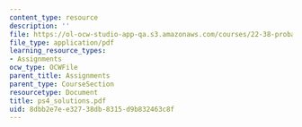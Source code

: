 ```yaml
---
content_type: resource
description: ''
file: https://ol-ocw-studio-app-qa.s3.amazonaws.com/courses/22-38-probability-and-its-applications-to-reliability-quality-control-and-risk-assessment-fall-2005/8dbb2e7ee32738db8315d9b832463c8f_ps4_solutions.pdf
file_type: application/pdf
learning_resource_types:
- Assignments
ocw_type: OCWFile
parent_title: Assignments
parent_type: CourseSection
resourcetype: Document
title: ps4_solutions.pdf
uid: 8dbb2e7e-e327-38db-8315-d9b832463c8f
---
```

